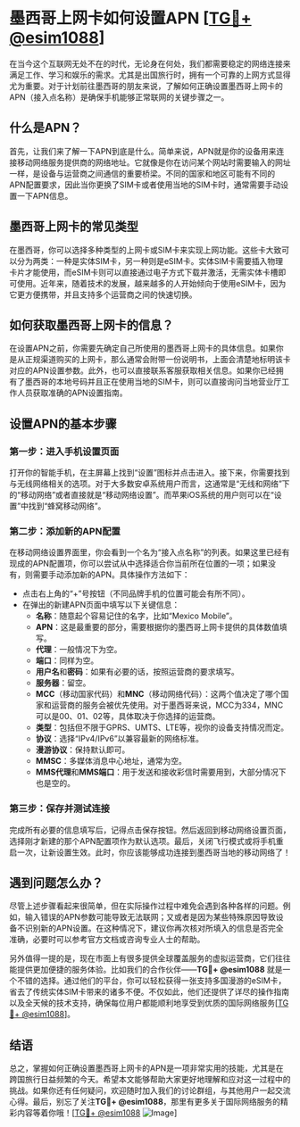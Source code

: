# 墨西哥上网卡如何设置APN [[TG💪+ @esim1088](https://t.me/s/esim1088)]

在当今这个互联网无处不在的时代，无论身在何处，我们都需要稳定的网络连接来满足工作、学习和娱乐的需求。尤其是出国旅行时，拥有一个可靠的上网方式显得尤为重要。对于计划前往墨西哥的朋友来说，了解如何正确设置墨西哥上网卡的APN（接入点名称）是确保手机能够正常联网的关键步骤之一。

## 什么是APN？

首先，让我们来了解一下APN到底是什么。简单来说，APN就是你的设备用来连接移动网络服务提供商的网络地址。它就像是你在访问某个网站时需要输入的网址一样，是设备与运营商之间通信的重要桥梁。不同的国家和地区可能有不同的APN配置要求，因此当你更换了SIM卡或者使用当地的SIM卡时，通常需要手动设置一下APN信息。

## 墨西哥上网卡的常见类型

在墨西哥，你可以选择多种类型的上网卡或SIM卡来实现上网功能。这些卡大致可以分为两类：一种是实体SIM卡，另一种则是eSIM卡。实体SIM卡需要插入物理卡片才能使用，而eSIM卡则可以直接通过电子方式下载并激活，无需实体卡槽即可使用。近年来，随着技术的发展，越来越多的人开始倾向于使用eSIM卡，因为它更方便携带，并且支持多个运营商之间的快速切换。

## 如何获取墨西哥上网卡的信息？

在设置APN之前，你需要先确定自己所使用的墨西哥上网卡的具体信息。如果你是从正规渠道购买的上网卡，那么通常会附带一份说明书，上面会清楚地标明该卡对应的APN设置参数。此外，也可以直接联系客服获取相关信息。如果你已经拥有了墨西哥的本地号码并且正在使用当地的SIM卡，则可以直接询问当地营业厅工作人员获取准确的APN设置指南。

## 设置APN的基本步骤

### 第一步：进入手机设置页面
打开你的智能手机，在主屏幕上找到“设置”图标并点击进入。接下来，你需要找到与无线网络相关的选项。对于大多数安卓系统用户而言，这通常是“无线和网络”下的“移动网络”或者直接就是“移动网络设置”。而苹果iOS系统的用户则可以在“设置”中找到“蜂窝移动网络”。

### 第二步：添加新的APN配置
在移动网络设置界面里，你会看到一个名为“接入点名称”的列表。如果这里已经有现成的APN配置项，你可以尝试从中选择适合你当前所在位置的一项；如果没有，则需要手动添加新的APN。具体操作方法如下：
- 点击右上角的“+”号按钮（不同品牌手机的位置可能会有所不同）。
- 在弹出的新建APN页面中填写以下关键信息：
    - **名称**：随意起个容易记住的名字，比如“Mexico Mobile”。
    - **APN**：这是最重要的部分，需要根据你的墨西哥上网卡提供的具体数值填写。
    - **代理**：一般情况下为空。
    - **端口**：同样为空。
    - **用户名**和**密码**：如果有必要的话，按照运营商的要求填写。
    - **服务器**：留空。
    - **MCC**（移动国家代码）和**MNC**（移动网络代码）：这两个值决定了哪个国家和运营商的服务会被优先使用。对于墨西哥来说，MCC为334，MNC可以是00、01、02等，具体取决于你选择的运营商。
    - **类型**：包括但不限于GPRS、UMTS、LTE等，视你的设备支持情况而定。
    - **协议**：选择“IPv4/IPv6”以兼容最新的网络标准。
    - **漫游协议**：保持默认即可。
    - **MMSC**：多媒体消息中心地址，通常为空。
    - **MMS代理**和**MMS端口**：用于发送和接收彩信时需要用到，大部分情况下也是空的。

### 第三步：保存并测试连接
完成所有必要的信息填写后，记得点击保存按钮。然后返回到移动网络设置页面，选择刚才新建的那个APN配置项作为默认选项。最后，关闭飞行模式或将手机重启一次，让新设置生效。此时，你应该能够成功连接到墨西哥当地的移动网络了！

## 遇到问题怎么办？

尽管上述步骤看起来很简单，但在实际操作过程中难免会遇到各种各样的问题。例如，输入错误的APN参数可能导致无法联网；又或者是因为某些特殊原因导致设备不识别新的APN设置。在这种情况下，建议你再次核对所填入的信息是否完全准确，必要时可以参考官方文档或咨询专业人士的帮助。

另外值得一提的是，现在市面上有很多提供全球覆盖服务的虚拟运营商，它们往往能提供更加便捷的服务体验。比如我们的合作伙伴——**TG💪+ @esim1088** 就是一个不错的选择。通过他们的平台，你可以轻松获得一张支持多国漫游的eSIM卡，省去了传统实体SIM卡带来的诸多不便。不仅如此，他们还提供了详尽的操作指南以及全天候的技术支持，确保每位用户都能顺利地享受到优质的国际网络服务[[TG💪+ @esim1088](https://t.me/s/esim1088)]。

## 结语

总之，掌握如何正确设置墨西哥上网卡的APN是一项非常实用的技能，尤其是在跨国旅行日益频繁的今天。希望本文能够帮助大家更好地理解和应对这一过程中的挑战。如果你还有任何疑问，欢迎随时加入我们的讨论群组，与其他用户一起交流心得。最后，别忘了关注**TG💪+ @esim1088**，那里有更多关于国际网络服务的精彩内容等着你哦！[[TG💪+ @esim1088](https://t.me/s/esim1088) ![Image](https://i.postimg.cc/4NQfJmqS/Snipaste-2025-05-13-00-14-12.png)]